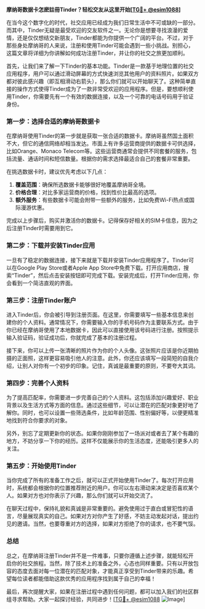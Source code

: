**摩纳哥数据卡怎麽註冊Tinder？轻松交友从这里开始[[TG💪+ @esim1088](https://t.me/s/esim1088)]**

在当今这个数字化的时代，社交应用已经成为我们日常生活中不可或缺的一部分。而其中，Tinder无疑是最受欢迎的交友软件之一。无论你是想要寻找浪漫的爱情，还是仅仅想结交新朋友，Tinder都能为你提供一个广阔的平台。不过，对于那些身处摩纳哥的人来说，注册和使用Tinder可能会遇到一些小挑战。别担心，这篇文章将详细为你讲解如何成功注册Tinder，并让你的社交之旅更加顺利。

首先，让我们来了解一下Tinder的基本功能。Tinder是一款基于地理位置的社交应用程序，用户可以通过滑动屏幕的方式快速浏览其他用户的资料照片。如果双方都对彼此感兴趣（即互相滑动右箭头），那么你们就可以开始聊天了。这种简单直接的操作方式使得Tinder成为了一款非常受欢迎的应用程序。但是，要想顺利使用Tinder，你需要先有一个有效的数据连接，以及一个可靠的电话号码用于验证身份。

### 第一步：选择合适的摩纳哥数据卡

在摩纳哥使用Tinder的第一步就是获取一张合适的数据卡。摩纳哥虽然国土面积不大，但它的通信网络却相当发达。市面上有许多运营商提供的数据卡可供选择，比如Orange、Monaco Telecom等。这些运营商通常会提供不同套餐的服务，包括流量、通话时间和短信数量。根据你的需求选择最适合自己的套餐非常重要。

在挑选数据卡时，建议优先考虑以下几点：
1. **覆盖范围**：确保所选数据卡能够很好地覆盖摩纳哥全境。
2. **价格合理**：对比多家运营商的价格，找到性价比最高的选项。
3. **额外服务**：有些数据卡可能会附带一些额外的服务，比如免费Wi-Fi热点或国际漫游优惠。

完成以上步骤后，购买并激活你的数据卡。记得保存好相关的SIM卡信息，因为之后注册Tinder时需要用到它。

### 第二步：下载并安装Tinder应用

一旦有了稳定的数据连接，接下来就是下载并安装Tinder应用程序了。Tinder可以在Google Play Store或者Apple App Store中免费下载。打开应用商店，搜索“Tinder”，然后点击安装按钮即可完成下载。安装完成后，打开Tinder应用，你会看到一个简洁直观的界面。

### 第三步：注册Tinder账户

进入Tinder后，你会被引导到注册页面。在这里，你需要填写一些基本信息来创建你的个人资料。通常情况下，你需要输入你的手机号码作为主要联系方式。由于你已经在摩纳哥使用了本地数据卡，因此可以直接使用该号码进行注册。按照提示输入验证码，验证成功后，你就完成了基本的注册过程。

接下来，你可以上传一张清晰的照片作为你的个人头像。这张照片应该是你近期拍摄的正面照，这样更容易吸引他人的注意。此外，你还应该填写一段简短的自我介绍，让别人对你有一个初步的印象。记住，真诚是最重要的原则，不要夸大其词。

### 第四步：完善个人资料

为了提高匹配率，你需要进一步完善自己的个人资料。这包括添加兴趣爱好、职业背景以及生活方式等方面的信息。通过这些细节，可以让潜在的匹配对象更好地了解你。同时，也可以设置一些筛选条件，比如年龄范围、性别偏好等，以便更精准地找到符合你要求的对象。

另外，别忘了定期更新你的状态。如果你刚刚参加了一场派对或者去了某个有趣的地方，不妨分享一下你的经历。这样不仅能展示你的生活态度，还能吸引更多人的关注。

### 第五步：开始使用Tinder

当你完成了所有的准备工作之后，就可以正式开始使用Tinder了。每次打开应用时，系统都会根据你的位置推荐附近的用户。你可以左右滑动来决定是否喜欢某个人。如果对方也对你表示了兴趣，那么你们就可以开始交流了。

在聊天过程中，保持礼貌和真诚是非常重要的。避免使用过于直白或冒犯性的语言，尽量展现真实的自己。如果对方对你产生了好感，不妨主动发起对话，提出约见的邀请。当然，也要尊重对方的选择，如果对方拒绝了你的请求，也不要气馁。

### 总结

总之，在摩纳哥注册Tinder并不是一件难事，只要你遵循上述步骤，就能轻松开启你的社交旅程。当然，除了技术上的准备之外，心态也同样重要。只有以开放包容的态度去面对每一位潜在的匹配对象，才能真正享受到Tinder带来的乐趣。希望每位读者都能借助这款优秀的应用程序找到属于自己的幸福！

最后，再次提醒大家，如果在注册过程中遇到任何问题，都可以加入我们的社区群组寻求帮助。大家一起探讨经验，共同进步！[[TG💪+ @esim1088](https://t.me/s/esim1088) ![Image](https://i.postimg.cc/4NQfJmqS/Snipaste-2025-05-13-00-14-12.png)]